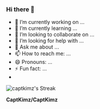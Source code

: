 ### Hi there 👋

- 🔭 I’m currently working on ...
- 🌱 I’m currently learning ...
- 👯 I’m looking to collaborate on ...
- 🤔 I’m looking for help with ...
- 💬 Ask me about ...
- 📫 How to reach me: ...
- 😄 Pronouns: ...
- ⚡ Fun fact: ...
- 
![captkimz's Streak](https://github-readme-streak-stats.herokuapp.com/?user=captkimz&theme=merko&hide_border=true)

**CaptKimz/CaptKimz**


